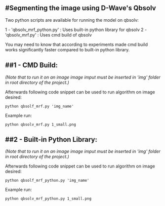 #Segmenting the image using D-Wave's Qbsolv
------------------------
Two python scripts are available for running the model on qbsolv:

1 - 'qbsolv_mrf_python.py' : Uses built-in python library for qbsolv
2 - 'qbsolv_mrf.py' : Uses cmd build of qbsolv

You may need to know that according to experiments made cmd build works significantly faster compared to built-in python library.


##1 - CMD Build:
------------------------
_(Note that to run it on an image image imput must be inserted in 'img' folder in root directory of the project.)_

Afterwards following code snippet can be used to run algorithm on image desired:

`python qbsolf_mrf.py 'img_name'`

Example run:

`python qbsolv_mrf.py 1_small.png`

##2 - Built-in Python Library:
------------------------
_(Note that to run it on an image image imput must be inserted in 'img' folder in root directory of the project.)_

Afterwards following code snippet can be used to run algorithm on image desired:

`python qbsolf_mrf_python.py 'img_name'`

Example run:

`python qbsolv_mrf_python.py 1_small.png`